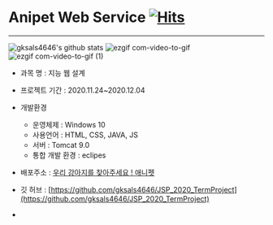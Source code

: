 # Anipet Web Service [![Hits](https://hits.seeyoufarm.com/api/count/incr/badge.svg?url=https%3A%2F%2Fgithub.com%2Fgksals4646%2FJSP_2020_TermProject&count_bg=%23E58251&title_bg=%23555555&icon=&icon_color=%23E7E7E7&title=%EB%B0%A9%EB%AC%B8%EC%9E%90&edge_flat=false)](https://hits.seeyoufarm.com)
---------------------------------------------
![gksals4646's github stats](https://github-readme-stats.vercel.app/api?username=gksals4646&show_icons=true)
![ezgif com-video-to-gif](https://user-images.githubusercontent.com/60065661/101157746-fa15cd00-366d-11eb-8dd5-814eb4c8824a.gif) 
![ezgif com-video-to-gif (1)](https://user-images.githubusercontent.com/60065661/101157855-203b6d00-366e-11eb-9bd7-dbf1e75c108b.gif)


- 과목 명 : 지능 웹 설계

- 프로젝트 기간 : 2020.11.24~2020.12.04

- 개발환경
  - 운영체제 : Windows 10
  - 사용언어 : HTML, CSS, JAVA, JS 
  - 서버 : Tomcat 9.0
  - 통합 개발 환경 : eclipes
- 배포주소 : [우리 강아지를 찾아주세요 ! 애니펫](http://gksals4646.cafe24.com/)
- 깃 허브 : [https://github.com/gksals4646/JSP_2020_TermProject](https://github.com/gksals4646/JSP_2020_TermProject)
- 
